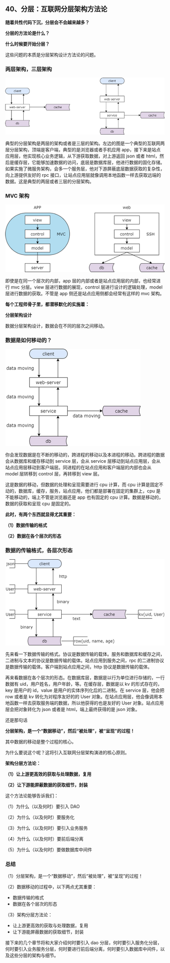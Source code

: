 ## 40、分层：互联网分层架构方法论

**随着共性代码下沉，分层会不会越来越多？**

**分层的方法论是什么？**

**什么时候要开始分层？**

这些问题的本质是分层架构设计方法论的问题。

### 两层架构，三层架构

![](image/ch4-40-两层架构，三层架构.png)

典型的分层架构是两层的架构或者是三层的架构。左边的图是一个典型的互联网两层分层架构，顶端是客户端，典型的是浏览器或者手机应用 app，接下来是站点应用层，他实现核心业务逻辑，从下游获取数据，对上游返回 json 或者 html，然后是缓存层，它能够加速数据的访问，底层是数据库层，他进行数据的固化存储。如果实施了微服务架构，会多一个服务层，他对下游屏蔽底层数据获取的复杂性，向上游提供友好的 rpc 接口，让站点应用层就像调用本地函数一样去获取远端的数据。这是典型的两层或者三层的分层架构。

### MVC 架构

![](image/ch4-40-MVC架构.png)

即使是在同一个层次的内部，app 层的内部或者是站点应用层的内部，也经常进行 mvc 分层。view 层进行数据的展现，control 层进行设计的逻辑处理，model 层进行数据的获取。不管是 app 侧还是站点应用侧都会经常有这样的 mvc 架构。

**每个工程师骨子里，都潜移默化的实施着：**

**分层架构设计**

数据分层架构设计，数据会在不同的层次之间移动。

### 数据是如何移动的？

![](image/ch4-40-数据是如何移动的.png)

你会发现数据是在不断的移动的，跨进程的移动以及本进程的移动。跨进程的数据会从数据库和缓存移动到 service 层，会从 service 层移动到站点应用层，会从站点应用层移动到客户端层。同进程的在站点应用和客户端层的内部也会从 model 层转移到 control 层，再转移到 view 层。

这是数据的移动，但数据的处理和呈现需要进行 cpu 计算，而 cpu 计算是固定不动的，数据库，缓存，服务，站点应用，他们都是部署在固定的集群上，cpu 是不能移动的，端上不管是浏览器还是 app 也有固定的 cpu 计算。数据是移动的，数据的获取和呈现 cpu 是固定的。

**此时，有两个东西就显得尤其重要：**

**（1）数据传输的格式**

**（2）数据在各个层次的形态**

### 数据的传输格式，各层次形态

![](image/ch4-40-数据的传输格式，各层次形态.png)

先来看一下数据传输的格式。协议是数据传输的载体。服务和数据库和缓存之间，二进制与文本的协议是数据传输的载体。站点应用到服务之间，rpc 的二进制协议是数据传输的载体。客户端到站点应用之间，http 协议是数据传输的载体。

再来看数据在各个层次的形态。在数据库层，数据是以行为单位进行存储的，一行数据有 uid，用户姓名，用户年龄，等。在缓存层，数据是以 kv 的形式存在的，key 是用户的 id，value 是用户的实体序列化后的二进制。在 service 层，他会把 row 或者是 kv 转化为对程序友好的的 User 对象。在站点应用层，他会像调用本地函数一样去获取服务端的数据，所以他获得的也是友好的 User 对象。站点应用层会把对象转化为 json 或者是 html，端上最终获得的是 json 对象。

还是那句话

**分层架构，是一个“数据移动”，然后“被处理”，被“呈现”的过程！**

其中数据的移动是整个过程的核心。

为什么要说这个呢？这将引入互联网分层架构演进的核心原则。

**架构分层方法论：**

**（1）让上游更高效的获取与处理数据，复用**

**（2）让下游能屏蔽数据的获取细节，封装**

这个方法论能够告诉我们：

（1）为什么（以及何时）要引入 DAO

（2）为什么（以及何时）要服务化

（3）为什么（以及何时）要引入业务服务

（4）为什么（以及何时）要前后端分离

（5）为什么（以及何时）要做数据库中间件

### 总结

（1）分层架构，是一个“数据移动”，然后“被处理”，被“呈现”的过程！

（2）数据移动的过程中，以下两点尤其重要：

* 数据传输的格式
* 数据在各个层次的形态

（3）架构分层方法论：

* 让上游更高效的获取与处理数据，复用
* 让下游能屏蔽数据的获取细节，封装

接下来的几个章节将和大家介绍何时要引入 dao 分层，何时要引入服务化分层，何时要引入业务服务分层，何时要进行前后端分离，何时要引入数据库中间件，以及这些分层的架构与细节。